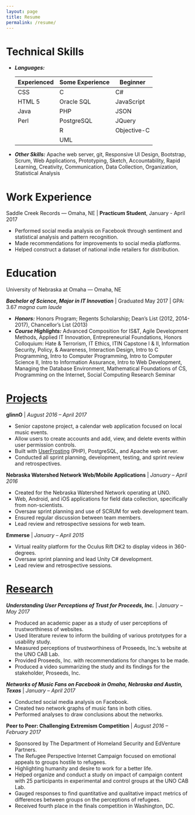 ```yaml
---
layout: page
title: Resume
permalink: /resume/
---
```


# Technical Skills

- _**Languages:**_ 

    |Experienced|Some Experience|Beginner   |
    |-----------|---------------|-----------|
    |CSS        |C              |C#         |
    |HTML 5     |Oracle SQL     |JavaScript |
    |Java       |PHP            |JSON       |
    |Perl       |PostgreSQL     |JQuery     |
    |           |R              |Objective-C|
    |           |UML            |           |

- _**Other Skills:**_ Apache web server, git, Responsive UI Design, Bootstrap, Scrum, Web Applications, Prototyping, Sketch, Accountability, Rapid Learning, Creativity, Communication, Data Collection, Organization, Statistical Analysis

# Work Experience

Saddle Creek Records — Omaha, NE \| **Practicum Student**, January - April 2017

- Performed social media analysis on Facebook through sentiment and statistical analysis and pattern recognition.
- Made recommendations for improvements to social media platforms.
- Helped construct a dataset of national indie retailers for distribution.

# Education

University of Nebraska at Omaha — Omaha, NE

_**Bachelor of Science, Major in IT Innovation**_ \| Graduated May 2017 \| GPA: 3.67 *magna cum laude*

- _**Honors:**_ Honors Program; Regents Scholarship; Dean’s List (2012, 2014-2017), Chancellor’s List (2013)
- _**Course Highlights:**_ Advanced Composition for IS&T, Agile Development Methods, Applied IT Innovation, Entrepreneurial Foundations, Honors Colloquium: Hate & Terrorism, IT Ethics, ITIN Capstone I & II, Information Security, Policy, & Awareness, Interaction Design, Intro to C Programming, Intro to Computer Programming, Intro to Computer Science II, Intro to Information Assurance, Intro to Web Development, Managing the Database Environment, Mathematical Foundations of CS, Programming on the Internet, Social Computing Research Seminar

# [Projects][]

**glinnO** \| _August 2016 – April 2017_

- Senior capstone project, a calendar web application focused on local music events.
- Allow users to create accounts and add, view, and delete events within user permission controls.
- Built with [UserFrosting][userfrosting] (PHP), PostgreSQL, and Apache web server.
- Conducted all sprint planning, development, testing, and sprint review and retrospectives.

**Nebraska Watershed Network Web/Mobile Applications** \| _January – April 2016_

- Created for the Nebraska Watershed Network operating at UNO.
- Web, Android, and iOS applications for field data collection, specifically from non-scientists.
- Oversaw sprint planning and use of SCRUM for web development team.
- Ensured regular discussion between team members.
- Lead review and retrospective sessions for web team.

**Emmerse** \| _January – April 2015_

- Virtual reality platform for the Oculus Rift DK2 to display videos in 360-degrees.
- Oversaw sprint planning and lead Unity C# development.
- Lead review and retrospective sessions.

# [Research][]

**_Understanding User Perceptions of Trust for Proceeds, Inc._** \| _January – May 2017_

- Produced an academic paper as a study of user perceptions of trustworthiness of websites.
- Used literature review to inform the building of various prototypes for a usability study.
- Measured perceptions of trustworthiness of Proseeds, Inc.’s website at the UNO CAB Lab.
- Provided Proseeds, Inc. with recommendations for changes to be made.
- Produced a video summarizing the study and its findings for the stakeholder, Proseeds, Inc.

**_Networks of Music Fans on Facebook in Omaha, Nebraska and Austin, Texas_** \| _January – April 2017_

- Conducted social media analysis on Facebook.
- Created two network graphs of music fans in both cities.
- Performed analyses to draw conclusions about the networks.

**Peer to Peer: Challenging Extremism Competition** \| _August 2016 – February 2017_

- Sponsored by The Department of Homeland Security and EdVenture Partners.
- The Refugee Perspective Internet Campaign focused on emotional appeals to groups hostile to refugees.
- Highlighting humanity and desire to work for a better life.
- Helped organize and conduct a study on impact of campaign content with 25 participants in experimental and control groups at the UNO CAB Lab.
- Gauged responses to find quantitative and qualitative impact metrics of differences between groups on the perceptions of refugees.
- Received fourth place in the finals competition in Washington, DC.

[Projects]: ../projects "Projects"
[UserFrosting]: https://www.userfrosting.com "UserFrosting"
[Research]: ../research "Research"